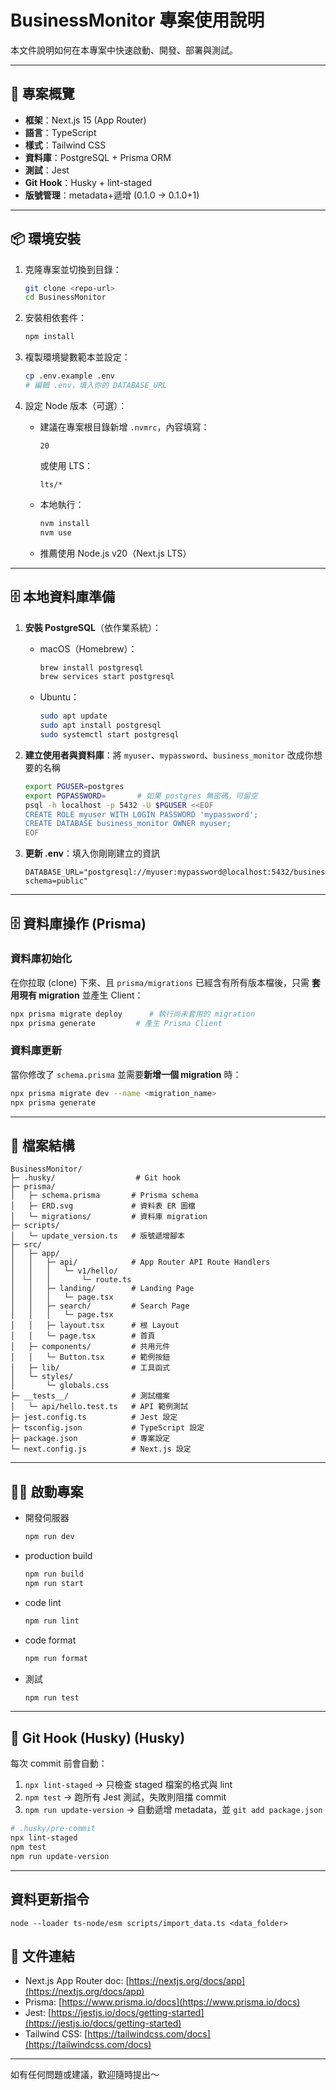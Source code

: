 # BusinessMonitor 專案使用說明

本文件說明如何在本專案中快速啟動、開發、部署與測試。

---

## 🚀 專案概覽

* **框架**：Next.js 15 (App Router)
* **語言**：TypeScript
* **樣式**：Tailwind CSS
* **資料庫**：PostgreSQL + Prisma ORM
* **測試**：Jest
* **Git Hook**：Husky + lint-staged
* **版號管理**：metadata+遞增 (0.1.0 → 0.1.0+1)

---

## 📦 環境安裝

1. 克隆專案並切換到目錄：

   ```bash
   git clone <repo-url>
   cd BusinessMonitor
   ```
2. 安裝相依套件：

   ```bash
   npm install
   ```
3. 複製環境變數範本並設定：

   ```bash
   cp .env.example .env
   # 編輯 .env，填入你的 DATABASE_URL
   ```
4. 設定 Node 版本（可選）：

   * 建議在專案根目錄新增 `.nvmrc`，內容填寫：

     ```text
     20
     ```

     或使用 LTS：

     ```text
     lts/*
     ```
   * 本地執行：

     ```bash
     nvm install
     nvm use
     ```
   * 推薦使用 Node.js v20（Next.js LTS）

---

## 🗄️ 本地資料庫準備
1. **安裝 PostgreSQL**（依作業系統）：

   * macOS（Homebrew）：

     ```bash
     brew install postgresql
     brew services start postgresql
     ```
   * Ubuntu：

     ```bash
     sudo apt update
     sudo apt install postgresql
     sudo systemctl start postgresql
     ```

2. **建立使用者與資料庫**：將 `myuser`、`mypassword`、`business_monitor` 改成你想要的名稱

   ```bash
   export PGUSER=postgres
   export PGPASSWORD=       # 如果 postgres 無密碼，可留空
   psql -h localhost -p 5432 -U $PGUSER <<EOF
   CREATE ROLE myuser WITH LOGIN PASSWORD 'mypassword';
   CREATE DATABASE business_monitor OWNER myuser;
   EOF
   ```

3. **更新 .env**：填入你剛剛建立的資訊

   ```env
   DATABASE_URL="postgresql://myuser:mypassword@localhost:5432/business_monitor?schema=public"
   ```
---

## 🗄️ 資料庫操作 (Prisma)

### 資料庫初始化

在你拉取 (clone) 下來、且 `prisma/migrations` 已經含有所有版本檔後，只需 **套用現有 migration** 並產生 Client：

```bash
npx prisma migrate deploy      # 執行尚未套用的 migration
npx prisma generate         # 產生 Prisma Client
```

### 資料庫更新

當你修改了 `schema.prisma` 並需要**新增一個 migration** 時：

```bash
npx prisma migrate dev --name <migration_name>
npx prisma generate
```

---

## 📂 檔案結構

```
BusinessMonitor/
├─ .husky/                  # Git hook
├─ prisma/
│   ├─ schema.prisma       # Prisma schema
│   ├─ ERD.svg             # 資料表 ER 圖檔
│   └─ migrations/         # 資料庫 migration
├─ scripts/
│   └─ update_version.ts   # 版號遞增腳本
├─ src/
│   ├─ app/
│   │   ├─ api/            # App Router API Route Handlers
│   │   │   └─ v1/hello/
│   │   │       └─ route.ts
│   │   ├─ landing/        # Landing Page
│   │   │   └─ page.tsx
│   │   ├─ search/         # Search Page
│   │   │   └─ page.tsx
│   │   ├─ layout.tsx      # 根 Layout
│   │   └─ page.tsx        # 首頁
│   ├─ components/         # 共用元件
│   │   └─ Button.tsx      # 範例按鈕
│   ├─ lib/                # 工具函式
│   └─ styles/
│       └─ globals.css
├─ __tests__/              # 測試檔案
│   └─ api/hello.test.ts   # API 範例測試
├─ jest.config.ts          # Jest 設定
├─ tsconfig.json           # TypeScript 設定
├─ package.json            # 專案設定
└─ next.config.js          # Next.js 設定
```

---

## 🏃‍♂️ 啟動專案

* 開發伺服器

  ```bash
  npm run dev
  ```
* production build

  ```bash
  npm run build
  npm run start
  ```
* code lint

  ```bash
  npm run lint
  ```
* code format

  ```bash
  npm run format
  ```
* 測試

  ```bash
  npm run test
  ```

---

## 🔧 Git Hook (Husky) (Husky)

每次 commit 前會自動：

1. `npx lint-staged` → 只檢查 staged 檔案的格式與 lint
2. `npm test` → 跑所有 Jest 測試，失敗則阻擋 commit
3. `npm run update-version` → 自動遞增 metadata，並 `git add package.json`

```bash
# .husky/pre-commit
npx lint-staged
npm test
npm run update-version
```

---

## 資料更新指令

```
node --loader ts-node/esm scripts/import_data.ts <data_folder>
```

## 📖 文件連結

* Next.js App Router doc: [https://nextjs.org/docs/app](https://nextjs.org/docs/app)
* Prisma: [https://www.prisma.io/docs](https://www.prisma.io/docs)
* Jest: [https://jestjs.io/docs/getting-started](https://jestjs.io/docs/getting-started)
* Tailwind CSS: [https://tailwindcss.com/docs](https://tailwindcss.com/docs)

---

如有任何問題或建議，歡迎隨時提出～
